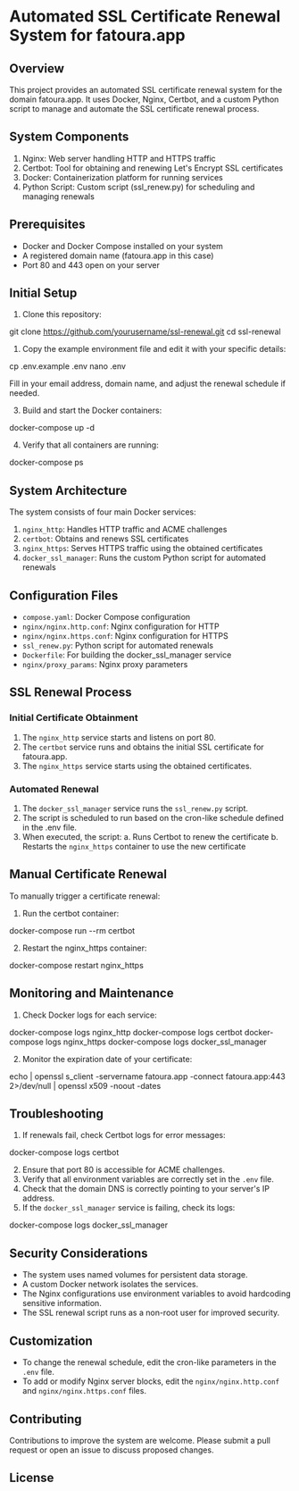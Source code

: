 # Automated SSL Certificate Renewal System for fatoura.app

## Overview

This project provides an automated SSL certificate renewal system for the domain fatoura.app. It uses Docker, Nginx, Certbot, and a custom Python script to manage and automate the SSL certificate renewal process.

## System Components

1. Nginx: Web server handling HTTP and HTTPS traffic
2. Certbot: Tool for obtaining and renewing Let's Encrypt SSL certificates
3. Docker: Containerization platform for running services
4. Python Script: Custom script (ssl_renew.py) for scheduling and managing renewals

## Prerequisites

- Docker and Docker Compose installed on your system
- A registered domain name (fatoura.app in this case)
- Port 80 and 443 open on your server

## Initial Setup

1. Clone this repository:


git clone https://github.com/yourusername/ssl-renewal.git
cd ssl-renewal


1. Copy the example environment file and edit it with your specific details:


cp .env.example .env
nano .env

Fill in your email address, domain name, and adjust the renewal schedule if needed.

3. Build and start the Docker containers:


docker-compose up -d


4. Verify that all containers are running:


docker-compose ps


## System Architecture

The system consists of four main Docker services:

1. `nginx_http`: Handles HTTP traffic and ACME challenges
2. `certbot`: Obtains and renews SSL certificates
3. `nginx_https`: Serves HTTPS traffic using the obtained certificates
4. `docker_ssl_manager`: Runs the custom Python script for automated renewals

## Configuration Files

- `compose.yaml`: Docker Compose configuration
- `nginx/nginx.http.conf`: Nginx configuration for HTTP
- `nginx/nginx.https.conf`: Nginx configuration for HTTPS
- `ssl_renew.py`: Python script for automated renewals
- `Dockerfile`: For building the docker_ssl_manager service
- `nginx/proxy_params`: Nginx proxy parameters

## SSL Renewal Process

### Initial Certificate Obtainment

1. The `nginx_http` service starts and listens on port 80.
2. The `certbot` service runs and obtains the initial SSL certificate for fatoura.app.
3. The `nginx_https` service starts using the obtained certificates.

### Automated Renewal

1. The `docker_ssl_manager` service runs the `ssl_renew.py` script.
2. The script is scheduled to run based on the cron-like schedule defined in the .env file.
3. When executed, the script:
a. Runs Certbot to renew the certificate
b. Restarts the `nginx_https` container to use the new certificate

## Manual Certificate Renewal

To manually trigger a certificate renewal:

1. Run the certbot container:


docker-compose run --rm certbot

2. Restart the nginx_https container:


docker-compose restart nginx_https


## Monitoring and Maintenance

1. Check Docker logs for each service:


docker-compose logs nginx_http
docker-compose logs certbot
docker-compose logs nginx_https
docker-compose logs docker_ssl_manager


2. Monitor the expiration date of your certificate:


echo | openssl s_client -servername fatoura.app -connect fatoura.app:443 2>/dev/null | openssl x509 -noout -dates


## Troubleshooting

1. If renewals fail, check Certbot logs for error messages:


docker-compose logs certbot

2. Ensure that port 80 is accessible for ACME challenges.
3. Verify that all environment variables are correctly set in the `.env` file.
4. Check that the domain DNS is correctly pointing to your server's IP address.
5. If the `docker_ssl_manager` service is failing, check its logs:


docker-compose logs docker_ssl_manager


## Security Considerations

- The system uses named volumes for persistent data storage.
- A custom Docker network isolates the services.
- The Nginx configurations use environment variables to avoid hardcoding sensitive information.
- The SSL renewal script runs as a non-root user for improved security.

## Customization

- To change the renewal schedule, edit the cron-like parameters in the `.env` file.
- To add or modify Nginx server blocks, edit the `nginx/nginx.http.conf` and `nginx/nginx.https.conf` files.

## Contributing

Contributions to improve the system are welcome. Please submit a pull request or open an issue to discuss proposed changes.

## License